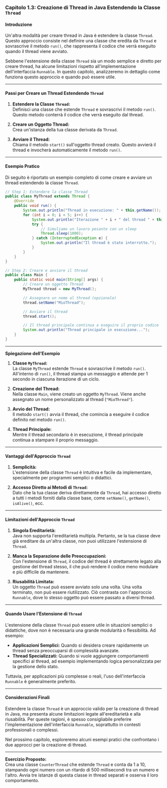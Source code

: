 ### **Capitolo 1.3: Creazione di Thread in Java Estendendo la Classe `Thread`**

#### **Introduzione**
Un'altra modalità per creare thread in Java è estendere la classe `Thread`. Questo approccio consiste nel definire una classe che eredita da `Thread` e sovrascrive il metodo `run()`, che rappresenta il codice che verrà eseguito quando il thread viene avviato.

Sebbene l'estensione della classe `Thread` sia un modo semplice e diretto per creare thread, ha alcune limitazioni rispetto all'implementazione dell'interfaccia `Runnable`. In questo capitolo, analizzeremo in dettaglio come funziona questo approccio e quando può essere utile.

---

#### **Passi per Creare un Thread Estendendo `Thread`**

1. **Estendere la Classe `Thread`:**  
   Definisci una classe che estende `Thread` e sovrascrivi il metodo `run()`. Questo metodo conterrà il codice che verrà eseguito dal thread.

2. **Creare un Oggetto Thread:**  
   Crea un'istanza della tua classe derivata da `Thread`.

3. **Avviare il Thread:**  
   Chiama il metodo `start()` sull'oggetto thread creato. Questo avvierà il thread e invocherà automaticamente il metodo `run()`.

---

#### **Esempio Pratico**

Di seguito è riportato un esempio completo di come creare e avviare un thread estendendo la classe `Thread`.

```java
// Step 1: Estendere la classe Thread
public class MyThread extends Thread {
    @Override
    public void run() {
        System.out.println("Thread in esecuzione: " + this.getName());
        for (int i = 0; i < 5; i++) {
            System.out.println("Iterazione " + i + " del thread " + this.getName());
            try {
                // Simuliamo un lavoro pesante con un sleep
                Thread.sleep(1000);
            } catch (InterruptedException e) {
                System.out.println("Il thread è stato interrotto.");
            }
        }
    }
}

// Step 2: Creare e avviare il thread
public class Main {
    public static void main(String[] args) {
        // Creare un oggetto Thread
        MyThread thread = new MyThread();

        // Assegnare un nome al thread (opzionale)
        thread.setName("MioThread");

        // Avviare il thread
        thread.start();

        // Il thread principale continua a eseguire il proprio codice
        System.out.println("Thread principale in esecuzione...");
    }
}
```

---

**Spiegazione dell'Esempio**

1. **Classe `MyThread`:**  
   La classe `MyThread` estende `Thread` e sovrascrive il metodo `run()`. All'interno di `run()`, il thread stampa un messaggio e attende per 1 secondo in ciascuna iterazione di un ciclo.

2. **Creazione del Thread:**  
   Nella classe `Main`, viene creato un oggetto `MyThread`. Viene anche assegnato un nome personalizzato al thread (`"MioThread"`).

3. **Avvio del Thread:**  
   Il metodo `start()` avvia il thread, che comincia a eseguire il codice definito nel metodo `run()`.

4. **Thread Principale:**  
   Mentre il thread secondario è in esecuzione, il thread principale continua a stampare il proprio messaggio.

---

#### **Vantaggi dell'Approccio `Thread`**

1. **Semplicità:**  
   L'estensione della classe `Thread` è intuitiva e facile da implementare, specialmente per programmi semplici o didattici.

2. **Accesso Diretto ai Metodi di `Thread`:**  
   Dato che la tua classe deriva direttamente da `Thread`, hai accesso diretto a tutti i metodi forniti dalla classe base, come `setName()`, `getName()`, `isAlive()`, ecc.

---

#### **Limitazioni dell'Approccio `Thread`**

1. **Singola Ereditarietà:**  
   Java non supporta l'ereditarietà multipla. Pertanto, se la tua classe deve già ereditare da un'altra classe, non puoi utilizzare l'estensione di `Thread`.

2. **Manca la Separazione delle Preoccupazioni:**  
   Con l'estensione di `Thread`, il codice del thread è strettamente legato alla gestione del thread stesso, il che può rendere il codice meno modulare e più difficile da mantenere.

3. **Riusabilità Limitata:**  
   Un oggetto `Thread` può essere avviato solo una volta. Una volta terminato, non può essere riutilizzato. Ciò contrasta con l'approccio `Runnable`, dove lo stesso oggetto può essere passato a diversi thread.

---

#### **Quando Usare l'Estensione di `Thread`**

L'estensione della classe `Thread` può essere utile in situazioni semplici o didattiche, dove non è necessaria una grande modularità o flessibilità. Ad esempio:

- **Applicazioni Semplici:** Quando si desidera creare rapidamente un thread senza preoccuparsi di complessità avanzate.
- **Thread Specializzati:** Quando si vuole aggiungere comportamenti specifici al thread, ad esempio implementando logica personalizzata per la gestione dello stato.

Tuttavia, per applicazioni più complesse o reali, l'uso dell'interfaccia `Runnable` è generalmente preferito.

---

#### **Considerazioni Finali**

Estendere la classe `Thread` è un approccio valido per la creazione di thread in Java, ma presenta alcune limitazioni legate all'ereditarietà e alla riusabilità. Per queste ragioni, è spesso consigliabile preferire l'implementazione dell'interfaccia `Runnable`, soprattutto in contesti professionali o complessi.

Nel prossimo capitolo, esploreremo alcuni esempi pratici che confrontano i due approcci per la creazione di thread.

---

**Esercizio Proposto:**  
Crea una classe `CounterThread` che estende `Thread` e conta da 1 a 10, stampando ogni numero con un ritardo di 500 millisecondi tra un numero e l'altro. Avvia tre istanze di questa classe in thread separati e osserva il loro comportamento.